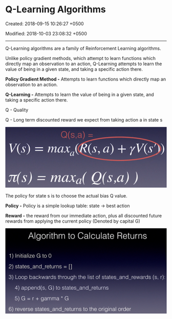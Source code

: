 # Q-Learning Algorithms

Created: 2018-09-15 10:26:27 +0500

Modified: 2018-10-03 23:08:32 +0500

---

Q-Learning algorithms are a family of Reinforcement Learning algorithms.



Unlike policy gradient methods, which attempt to learn functions which directly map an observation to an action, Q-Learning attempts to learn the value of being in a given state, and taking a specific action there.



**Policy Gradient Method -** Attempts to learn functions which directly map an observation to an action.



**Q-Learning -** Attempts to learn the value of being in a given state, and taking a specific action there.



Q - Quality

Q - Long term discounted reward we expect from taking action a in state s



![Q(s,a) = V(s) = maxa( (s, a) + YV(s ) JT(s) = maxa( Q(s,a) ) ](media/Q-Learning-Algorithms-image1.png)



The policy for state s is to choose the actual bias Q value.



**Policy -** Policy is a simple lookup table: state -> best action



**Reward -** the reward from our immediate action, plus all discounted future rewards from applying the current policy (Denoted by capital G)



![Algorithm to Calculate Returns 1) Initialize G to 0 2) states_and_returns = [ ] 3) Loop backwards through the list of states_and_rewards (s, r): 4) append(s, G) to states_and_returns 5) G = r + gamma * G 6) reverse states_and_returns to the original order ](media/Q-Learning-Algorithms-image2.png)






